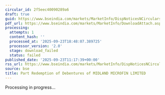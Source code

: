 ```yaml
---
circular_id: 2f5eec40090289a6
draft: true
guid: https://www.bseindia.com/markets/MarketInfo/DispNoticesNCirculars.aspx?Noticeid={77721475-1D35-43FB-91C2-58929939C710}&noticeno=20250923-18&dt=09/23/2025&icount=18&totcount=84&flag=0
pdf_url: https://www.bseindia.com/markets/MarketInfo/DownloadAttach.aspx?id=20250923-18&attachedId=
processing:
  attempts: 1
  content_hash: ''
  processed_at: '2025-09-23T18:48:07.389725'
  processor_version: '2.0'
  stage: download_failed
  status: failed
published_date: '2025-09-23T11:17:39+00:00'
rss_url: https://www.bseindia.com/markets/MarketInfo/DispNoticesNCirculars.aspx?Noticeid={77721475-1D35-43FB-91C2-58929939C710}&noticeno=20250923-18&dt=09/23/2025&icount=18&totcount=84&flag=0
source: bse
title: Part Redemption of Debentures of MIDLAND MICROFIN LIMITED
---
```


Processing in progress...